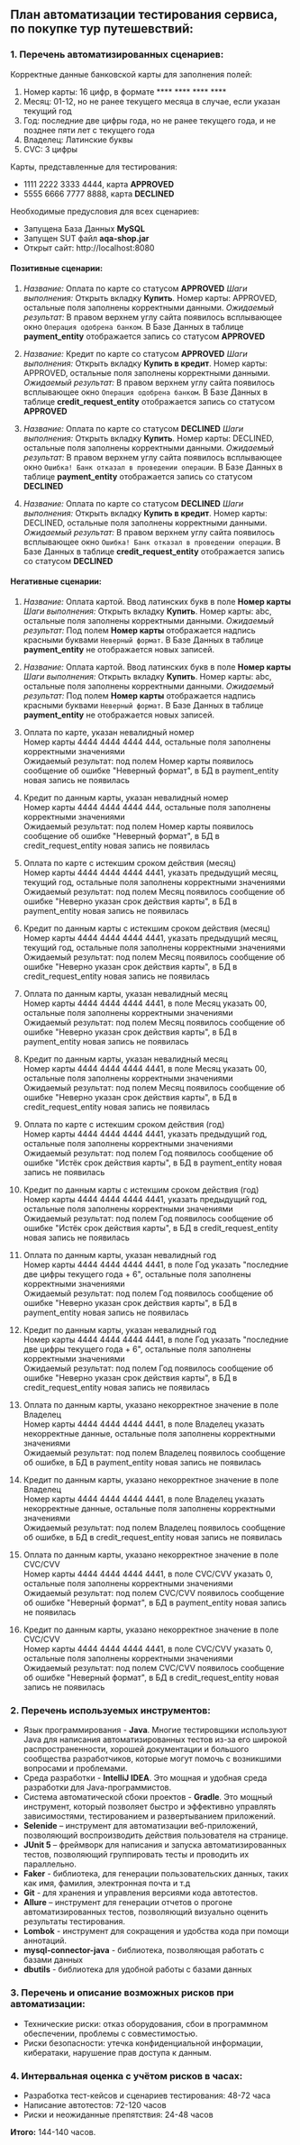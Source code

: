 ## План автоматизации тестирования сервиса, по покупке тур путешевствий:

### 1. Перечень автоматизированных сценариев:

Корректные данные банковской карты для заполнения полей:
1. Номер карты: 16 цифр, в формате **** **** **** ****
1. Месяц: 01-12, но не ранее текущего месяца в случае, если указан текущий год 
1. Год: последние две цифры года, но не ранее текущего года, и не позднее пяти лет с текущего года
1. Владелец: Латинские буквы
1. CVC: 3 цифры

Карты, представленные для тестирования:
- 1111 2222 3333 4444, карта **APPROVED**
- 5555 6666 7777 8888, карта **DECLINED** 

Необходимые предусловия для всех сценариев:
- Запущена База Данных **MySQL**
- Запущен SUT файл **aqa-shop.jar**
- Открыт сайт: http://localhost:8080

#### Позитивные сценарии:
1. *Название:* Оплата по карте со статусом **APPROVED** 
 *Шаги выполнения:* Открыть вкладку **Купить**. Номер карты: APPROVED, остальные поля заполнены корректными данными.
 *Ожидаемый результат:* В правом верхнем углу сайта появилось всплывающее окно `Операция одобрена банком`. В Базе Данных в таблице **payment_entity** отображается запись со статусом **APPROVED**

1. *Название:* Кредит по карте со статусом **APPROVED**
 *Шаги выполнения:* Открыть вкладку **Купить в кредит**. Номер карты: APPROVED, остальные поля заполнены корректными данными.
 *Ожидаемый результат:* В правом верхнем углу сайта появилось всплывающее окно `Операция одобрена банком`. В Базе Данных в таблице **credit_request_entity** отображается запись со статусом **APPROVED**

1. *Название:* Оплата по карте со статусом **DECLINED**
 *Шаги выполнения:* Открыть вкладку **Купить**. Номер карты: DECLINED, остальные поля заполнены корректными данными.
 *Ожидаемый результат:* В правом верхнем углу сайта появилось всплывающее окно `Ошибка! Банк отказал в проведении операции`. В Базе Данных в таблице **payment_entity** отображается запись со статусом **DECLINED** 

1. *Название:* Оплата по карте со статусом **DECLINED**
 *Шаги выполнения:* Открыть вкладку **Купить в кредит**. Номер карты: DECLINED, остальные поля заполнены корректными данными.
 *Ожидаемый результат:* В правом верхнем углу сайта появилось всплывающее окно `Ошибка! Банк отказал в проведении операции`. В Базе Данных в таблице **credit_request_entity** отображается запись со статусом **DECLINED** 


#### Негативные сценарии:

1. *Название:* Оплата картой. Ввод латинских букв в поле **Номер карты**
 *Шаги выполнения:* Открыть вкладку **Купить**. Номер карты: abc, остальные поля заполнены корректными данными.
 *Ожидаемый результат:* Под полем **Номер карты** отображается надпись красными буквами `Неверный формат`. В Базе Данных в таблице **payment_entity** не отображается новых записей.

1. *Название:* Оплата картой. Ввод латинских букв в поле **Номер карты**
 *Шаги выполнения:* Открыть вкладку **Купить**. Номер карты: abc, остальные поля заполнены корректными данными.
 *Ожидаемый результат:* Под полем **Номер карты** отображается надпись красными буквами `Неверный формат`. В Базе Данных в таблице **payment_entity** не отображается новых записей.

1. Оплата по карте, указан невалидный номер   
Номер карты 4444 4444 4444 444, остальные поля заполнены корректными значениями  
Ожидаемый результат: под полем Номер карты появилось сообщение об ошибке "Неверный формат", в БД в payment_entity новая запись не появилась 

1. Кредит по данным карты, указан невалидный номер    
Номер карты 4444 4444 4444 444, остальные поля заполнены корректными значениями  
Ожидаемый результат: под полем Номер карты появилось сообщение об ошибке "Неверный формат", в БД в credit_request_entity новая запись не появилась

1. Оплата по карте с истекшим сроком действия (месяц)  
Номер карты 4444 4444 4444 4441, указать предыдущий месяц, текущий год, остальные поля заполнены корректными значениями  
Ожидаемый результат: под полем Месяц появилось сообщение об ошибке "Неверно указан срок действия карты", в БД в payment_entity новая запись не появилась 

1. Кредит по данным карты с истекшим сроком действия (месяц)  
Номер карты 4444 4444 4444 4441, указать предыдущий месяц, текущий год, остальные поля заполнены корректными значениями  
Ожидаемый результат: под полем Месяц появилось сообщение об ошибке "Неверно указан срок действия карты", в БД в credit_request_entity новая запись не появилась

1. Оплата по данным карты, указан невалидный месяц   
Номер карты 4444 4444 4444 4441, в поле Месяц указать 00, остальные поля заполнены корректными значениями  
Ожидаемый результат: под полем Месяц появилось сообщение об ошибке "Неверно указан срок действия карты", в БД в payment_entity новая запись не появилась 

1. Кредит по данным карты, указан невалидный месяц   
Номер карты 4444 4444 4444 4441, в поле Месяц указать 00, остальные поля заполнены корректными значениями  
Ожидаемый результат: под полем Месяц появилось сообщение об ошибке "Неверно указан срок действия карты", в БД в credit_request_entity новая запись не появилась

1. Оплата по карте с истекшим сроком действия (год)  
Номер карты 4444 4444 4444 4441, указать предыдущий год, остальные поля заполнены корректными значениями  
Ожидаемый результат: под полем Год появилось сообщение об ошибке "Истёк срок действия карты", в БД в payment_entity новая запись не появилась 

1. Кредит по данным карты с истекшим сроком действия (год)  
Номер карты 4444 4444 4444 4441, указать предыдущий год, остальные поля заполнены корректными значениями  
Ожидаемый результат: под полем Год появилось сообщение об ошибке "Истёк срок действия карты", в БД в credit_request_entity новая запись не появилась

1. Оплата по данным карты, указан невалидный год   
Номер карты 4444 4444 4444 4441, в поле Год указать "последние две цифры текущего года + 6", остальные поля заполнены корректными значениями  
Ожидаемый результат: под полем Год появилось сообщение об ошибке "Неверно указан срок действия карты", в БД в payment_entity новая запись не появилась 

1. Кредит по данным карты, указан невалидный год   
Номер карты 4444 4444 4444 4441, в поле Год указать "последние две цифры текущего года + 6", остальные поля заполнены корректными значениями  
Ожидаемый результат: под полем Год появилось сообщение об ошибке "Неверно указан срок действия карты", в БД в credit_request_entity новая запись не появилась

1. Оплата по данным карты, указано некорректное значение в поле Владелец  
Номер карты 4444 4444 4444 4441, в поле Владелец указать некорректные данные, остальные поля заполнены корректными значениями  
Ожидаемый результат: под полем Владелец появилось сообщение об ошибке, в БД в payment_entity новая запись не появилась 

1. Кредит по данным карты, указано некорректное значение в поле Владелец   
Номер карты 4444 4444 4444 4441, в поле Владелец указать некорректные данные, остальные поля заполнены корректными значениями  
Ожидаемый результат: под полем Владелец появилось сообщение об ошибке, в БД в credit_request_entity новая запись не появилась

1. Оплата по данным карты, указано некорректное значение в поле CVC/CVV   
Номер карты 4444 4444 4444 4441, в поле CVC/CVV указать 0, остальные поля заполнены корректными значениями  
Ожидаемый результат: под полем CVC/CVV появилось сообщение об ошибке "Неверный формат", в БД в payment_entity новая запись не появилась 

1. Кредит по данным карты, указано некорректное значение в поле CVC/CVV   
Номер карты 4444 4444 4444 4441, в поле CVC/CVV указать 0, остальные поля заполнены корректными значениями  
Ожидаемый результат: под полем CVC/CVV появилось сообщение об ошибке "Неверный формат", в БД в credit_request_entity новая запись не появилась


### 2. Перечень используемых инструментов:

- Язык программирования - **Java**. Многие тестировщики используют Java для написания автоматизированных тестов из-за его широкой распространенности, хорошей документации и большого сообщества разработчиков, которые могут помочь с возникшими вопросами и проблемами.
- Среда разработки - **IntelliJ IDEA**. Это мощная и удобная среда разработки для Java-программистов.
- Система автоматической сбоки проектов - **Gradle**. Это мощный инструмент, который позволяет быстро и эффективно управлять зависимостями, тестированием и развертыванием приложений.
- **Selenide** – инструмент для автоматизации веб-приложений, позволяющий воспроизводить действия пользователя на странице.
- **JUnit 5** – фреймворк для написания и запуска автоматизированных тестов, позволяющий группировать тесты и проводить их параллельно.
- **Faker** - библиотека, для генерации пользовательских данных, таких как имя, фамилия, электронная почта и т.д
- **Git** - для хранения и управления версиями кода автотестов.
- **Allure** – инструмент для генерации отчетов о прогоне автоматизированных тестов, позволяющий визуально оценить результаты тестирования.
- **Lombok** - инструмент для сокращения и удобства кода при помощи аннотаций.
- **mysql-connector-java** - библиотека, позволяющая работать с базами данных
- **dbutils** - библиотека для удобной работы с базами данных


### 3. Перечень и описание возможных рисков при автоматизации:

- Технические риски: отказ оборудования, сбои в программном обеспечении, проблемы с совместимостью.
- Риски безопасности: утечка конфиденциальной информации, кибератаки, нарушение прав доступа к данным.


### 4. Интервальная оценка с учётом рисков в часах:

- Разработка тест-кейсов и сценариев тестирования: 48-72 часа
- Написание автотестов: 72-120 часов
- Риски и неожиданные препятствия: 24-48 часов

**Итого:** 144-140 часов.

